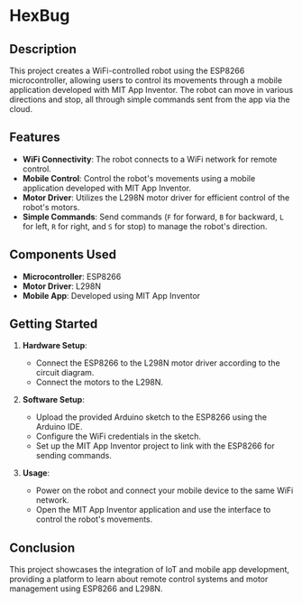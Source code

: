# HexBug

## Description

This project creates a WiFi-controlled robot using the ESP8266 microcontroller, allowing users to control its movements through a mobile application developed with MIT App Inventor. The robot can move in various directions and stop, all through simple commands sent from the app via the cloud.

## Features

- **WiFi Connectivity**: The robot connects to a WiFi network for remote control.
- **Mobile Control**: Control the robot's movements using a mobile application developed with MIT App Inventor.
- **Motor Driver**: Utilizes the L298N motor driver for efficient control of the robot's motors.
- **Simple Commands**: Send commands (`F` for forward, `B` for backward, `L` for left, `R` for right, and `S` for stop) to manage the robot's direction.

## Components Used

- **Microcontroller**: ESP8266
- **Motor Driver**: L298N
- **Mobile App**: Developed using MIT App Inventor

## Getting Started

1. **Hardware Setup**:
   - Connect the ESP8266 to the L298N motor driver according to the circuit diagram.
   - Connect the motors to the L298N.

2. **Software Setup**:
   - Upload the provided Arduino sketch to the ESP8266 using the Arduino IDE.
   - Configure the WiFi credentials in the sketch.
   - Set up the MIT App Inventor project to link with the ESP8266 for sending commands.

3. **Usage**:
   - Power on the robot and connect your mobile device to the same WiFi network.
   - Open the MIT App Inventor application and use the interface to control the robot's movements.

## Conclusion

This project showcases the integration of IoT and mobile app development, providing a platform to learn about remote control systems and motor management using ESP8266 and L298N.
